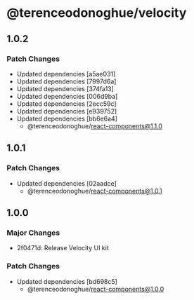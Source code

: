 # @terenceodonoghue/velocity

## 1.0.2

### Patch Changes

- Updated dependencies [a5ae031]
- Updated dependencies [7997d6a]
- Updated dependencies [374fa13]
- Updated dependencies [006d9ba]
- Updated dependencies [2ecc59c]
- Updated dependencies [e939752]
- Updated dependencies [bb6e6a4]
  - @terenceodonoghue/react-components@1.1.0

## 1.0.1

### Patch Changes

- Updated dependencies [02aadce]
  - @terenceodonoghue/react-components@1.0.1

## 1.0.0

### Major Changes

- 2f0471d: Release Velocity UI kit

### Patch Changes

- Updated dependencies [bd698c5]
  - @terenceodonoghue/react-components@1.0.0
